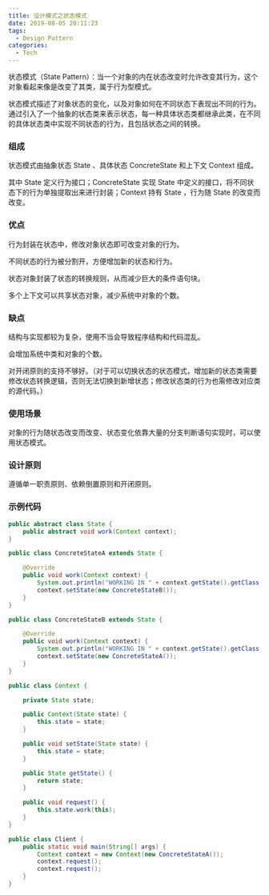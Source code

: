 ```yaml
---
title: 设计模式之状态模式
date: 2019-08-05 20:11:23
tags:
  - Design Pattern
categories:
  - Tech
---
```


状态模式（State Pattern）：当一个对象的内在状态改变时允许改变其行为，这个对象看起来像是改变了其类，属于行为型模式。

状态模式描述了对象状态的变化，以及对象如何在不同状态下表现出不同的行为。通过引入了一个抽象的状态类来表示状态，每一种具体状态类都继承此类，在不同的具体状态类中实现不同状态的行为，且包括状态之间的转换。



<!-- more -->




### 组成

状态模式由抽象状态 State 、具体状态 ConcreteState 和上下文 Context 组成。

其中 State 定义行为接口；ConcreteState 实现 State 中定义的接口，将不同状态下的行为单独提取出来进行封装；Context 持有 State ，行为随 State 的改变而改变。



### 优点

行为封装在状态中，修改对象状态即可改变对象的行为。

不同状态的行为被分割开，方便增加新的状态和行为。

状态对象封装了状态的转换规则，从而减少巨大的条件语句块。

多个上下文可以共享状态对象，减少系统中对象的个数。



### 缺点

结构与实现都较为复杂，使用不当会导致程序结构和代码混乱。

会增加系统中类和对象的个数。

对开闭原则的支持不够好。（对于可以切换状态的状态模式，增加新的状态类需要修改状态转换逻辑，否则无法切换到新增状态；修改状态类的行为也需修改对应类的源代码。）



### 使用场景

对象的行为随状态改变而改变、状态变化依靠大量的分支判断语句实现时，可以使用状态模式。



### 设计原则

遵循单一职责原则、依赖倒置原则和开闭原则。



### 示例代码

```java
public abstract class State {
    public abstract void work(Context context);
}

public class ConcreteStateA extends State {

    @Override
    public void work(Context context) {
        System.out.println("WORKING IN " + context.getState().getClass().getSimpleName());
        context.setState(new ConcreteStateB());
    }
}

public class ConcreteStateB extends State {

    @Override
    public void work(Context context) {
        System.out.println("WORKING IN " + context.getState().getClass().getSimpleName());
        context.setState(new ConcreteStateA());
    }
}

public class Context {

    private State state;

    public Context(State state) {
        this.state = state;
    }

    public void setState(State state) {
        this.state = state;
    }

    public State getState() {
        return state;
    }

    public void request() {
        this.state.work(this);
    }
}

public class Client {
    public static void main(String[] args) {
        Context context = new Context(new ConcreteStateA());
        context.request();
        context.request();
    }
}
```

